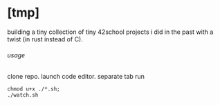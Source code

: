 # [tmp]

building a tiny collection of tiny 42school projects i did in the past with a twist (in rust instead of C).

###### usage
clone repo.
launch code editor.
separate tab run
```
chmod u+x ./*.sh;
./watch.sh
```
